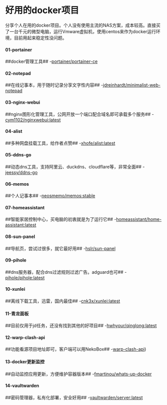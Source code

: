 # 好用的docker项目
分享个人在用的docker项目。个人没有使用主流的NAS方案，成本较高。直接买了一台千元的微型电脑，运行Vmware虚拟机，使用centos来作为docker运行环境，目前用起来稳定性没问题。
<h4>01-portainer</h4>

##docker管理工具## 
-[portainer/portainer-ce](https://docs.portainer.io/start/install-ce/server/docker/linux)

<h4>02-notepad</h4>

##在线记事本，用于随时记录分享文字性内容## 
-[jdreinhardt/minimalist-web-notepad](https://blog.mallocx.com/Docker%E9%83%A8%E7%BD%B2Minimalist-web-notepad.html#minimalist-web-notepad%E7%9A%84%E5%AE%89%E8%A3%85%E4%B8%8E%E9%85%8D%E7%BD%AE/)
   
<h4>03-nginx-webui</h4>
    
##nginx图形化管理工具，公网开放一个端口配合域名即可承载多个服务## 
-[cym1102/nginxwebui:latest](https://www.nginxwebui.cn/)

<h4>04-alist</h4>

##多种网盘挂载工具，给作者点赞## 
-[xhofe/alist:latest](https://alist.nn.ci/zh/)


<h4>05-ddns-go</h4>

##动态dns工具，支持阿里云、duckdns、cloudflare等，非常全面## 
-[jeessy/ddns-go](https://github.com/jeessy2/ddns-go?tab=readme-ov-file#docker%E4%B8%AD%E4%BD%BF%E7%94%A8/)

<h4>06-memos</h4>
    
##个人记事本## 
-[neosmemo/memos:stable](https://www.usememos.com/docs/install/self-hosting)

<h4>07-homeassistant</h4>
    
##智能家居控制中心，买电脑的初衷就是为了运行它## 
-[homeassistant/home-assistant:latest](https://www.cnblogs.com/isit/p/17043428.html)

<h4>08-sun-panel</h4>
    
##导航页，尝试过很多，就它最好用## 
-[hslr/sun-panel](https://doc.sun-panel.top/zh_cn/usage/quick_deploy.html)

<h4>09-pihole</h4>
    
##dns服务器，配合dns过滤规则过滤广告。adguard也可## 
-[pihole/pihole:latest](https://github.com/pi-hole/docker-pi-hole/)

<h4>10-xunlei</h4>
    
##离线下载工具，迅雷，国内最佳## 
-[cnk3x/xunlei:latest](https://github.com/cnk3x/xunlei)

<h4>11-青龙面板</h4>
    
##目前仅用于jd任务，还没有找到其他的好项目## 
-[hwhyour/qinglong:latest](https://github.com/whyour/qinglong)


<h4>12-warp-clash-api</h4>
    
##功能看源项目地址即可，客户端可以用NekoBox## 
-[warp-clash-api](https://github.com/vvbbnn00/WARP-Clash-API))

<h4>13-docker更新监控</h4>
    
##自动监控应用更新，方便维护容器版本## 
-[fmartinou/whats-up-docker](https://fmartinou.github.io/whats-up-docker/#/quickstart/)

<h4>14-vaultwarden</h4>
    
##密码管理器，私有化部署，安全好用## 
-[vaultwarden/server:latest](https://github.com/dani-garcia/vaultwarden)



























